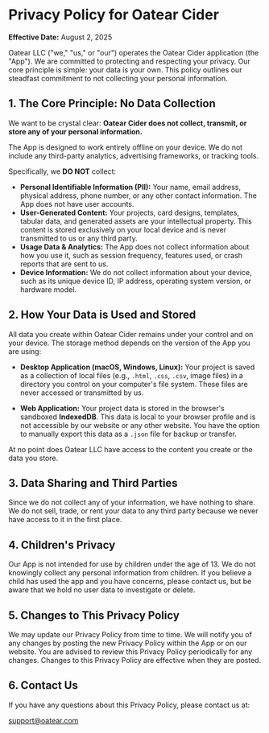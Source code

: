 # Privacy Policy for Oatear Cider

**Effective Date:** August 2, 2025

Oatear LLC ("we," "us," or "our") operates the Oatear Cider application (the "App"). We are committed to protecting and respecting your privacy. Our core principle is simple: your data is your own. This policy outlines our steadfast commitment to not collecting your personal information.

## 1. The Core Principle: No Data Collection

We want to be crystal clear: **Oatear Cider does not collect, transmit, or store any of your personal information.**

The App is designed to work entirely offline on your device. We do not include any third-party analytics, advertising frameworks, or tracking tools.

Specifically, we **DO NOT** collect:
-   **Personal Identifiable Information (PII):** Your name, email address, physical address, phone number, or any other contact information. The App does not have user accounts.
-   **User-Generated Content:** Your projects, card designs, templates, tabular data, and generated assets are your intellectual property. This content is stored exclusively on your local device and is never transmitted to us or any third party.
-   **Usage Data & Analytics:** The App does not collect information about how you use it, such as session frequency, features used, or crash reports that are sent to us.
-   **Device Information:** We do not collect information about your device, such as its unique device ID, IP address, operating system version, or hardware model.

## 2. How Your Data is Used and Stored

All data you create within Oatear Cider remains under your control and on your device. The storage method depends on the version of the App you are using:

-   **Desktop Application (macOS, Windows, Linux):** Your project is saved as a collection of local files (e.g., `.html`, `.css`, `.csv`, image files) in a directory you control on your computer's file system. These files are never accessed or transmitted by us.

-   **Web Application:** Your project data is stored in the browser's sandboxed **IndexedDB**. This data is local to your browser profile and is not accessible by our website or any other website. You have the option to manually export this data as a `.json` file for backup or transfer.

At no point does Oatear LLC have access to the content you create or the data you store.

## 3. Data Sharing and Third Parties

Since we do not collect any of your information, we have nothing to share. We do not sell, trade, or rent your data to any third party because we never have access to it in the first place.

## 4. Children's Privacy

Our App is not intended for use by children under the age of 13. We do not knowingly collect any personal information from children. If you believe a child has used the app and you have concerns, please contact us, but be aware that we hold no user data to investigate or delete.

## 5. Changes to This Privacy Policy

We may update our Privacy Policy from time to time. We will notify you of any changes by posting the new Privacy Policy within the App or on our website. You are advised to review this Privacy Policy periodically for any changes. Changes to this Privacy Policy are effective when they are posted.

## 6. Contact Us

If you have any questions about this Privacy Policy, please contact us at:

[support@oatear.com](support@oatear.com)
